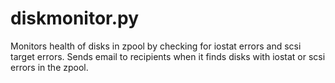 # diskmonitor.py
Monitors health of disks in zpool by checking for iostat errors and scsi target errors.
Sends email to recipients when it finds disks with iostat or scsi errors in the zpool.

